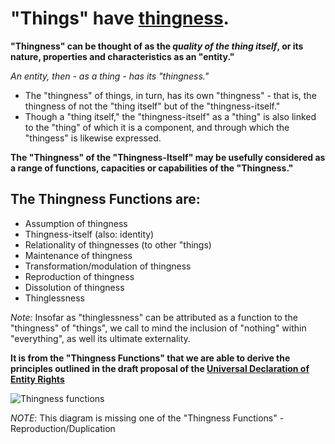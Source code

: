 # "Things" have [thingness](https://github.com/EarlyClues/UniversalFreeRealmsStandardProtocols/blob/master/docs/ThingnessOfThings.md).

**"Thingness" can be thought of as the *quality of the thing itself*, or its nature, properties and characteristics as an "entity."**

*An entity, then - as a thing - has its "thingness."*

* The "thingness" of things, in turn, has its own "thingness" - that is, the thingness of not the "thing itself" but of the "thingness-itself." 
* Though a "thing itself," the "thingness-itself" as a "thing" is also linked to the "thing" of which it is a component, and through which the "thingess" is likewise expressed.

**The "Thingness" of the "Thingness-Itself" may be usefully considered as a range of functions, capacities or capabilities of the "Thingness."**

## The Thingness Functions are:

* Assumption of thingness
* Thingness-itself (also: identity)
* Relationality of thingnesses (to other "things)
* Maintenance of thingness
* Transformation/modulation of thingness
* Reproduction of thingness
* Dissolution of thingness
* Thinglessness

*Note:* Insofar as "thinglessness" can be attributed as a function to the "thingness" of "things", we call to mind the inclusion of "nothing" within "everything", as well its ultimate externality.

**It is from the "Thingness Functions" that we are able to derive the principles outlined in the draft proposal of the [Universal Declaration of Entity Rights](https://github.com/EarlyClues/UniversalFreeRealmsStandardProtocols/blob/master/docs/Declaration_Of_Entity_Rights.md)**

![Thingness functions](http://s11.postimg.org/yvr26ba9f/Screen_Shot_2014_09_15_at_9_22_15_PM.png)

*NOTE*: This diagram is missing one of the "Thingness Functions" - Reproduction/Duplication


